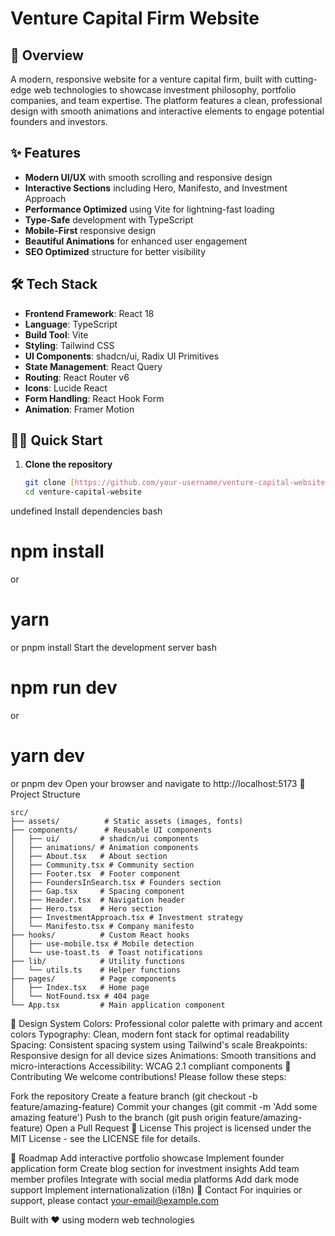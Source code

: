 # Venture Capital Firm Website



## 🚀 Overview

A modern, responsive website for a venture capital firm, built with cutting-edge web technologies to showcase investment philosophy, portfolio companies, and team expertise. The platform features a clean, professional design with smooth animations and interactive elements to engage potential founders and investors.

## ✨ Features

- **Modern UI/UX** with smooth scrolling and responsive design
- **Interactive Sections** including Hero, Manifesto, and Investment Approach
- **Performance Optimized** using Vite for lightning-fast loading
- **Type-Safe** development with TypeScript
- **Mobile-First** responsive design
- **Beautiful Animations** for enhanced user engagement
- **SEO Optimized** structure for better visibility

## 🛠️ Tech Stack

- **Frontend Framework**: React 18
- **Language**: TypeScript
- **Build Tool**: Vite
- **Styling**: Tailwind CSS
- **UI Components**: shadcn/ui, Radix UI Primitives
- **State Management**: React Query
- **Routing**: React Router v6
- **Icons**: Lucide React
- **Form Handling**: React Hook Form
- **Animation**: Framer Motion

## 🏃‍♂️ Quick Start

1. **Clone the repository**
   ```bash
   git clone [https://github.com/your-username/venture-capital-website.git](https://github.com/your-username/venture-capital-website.git)
   cd venture-capital-website
undefined
Install dependencies
bash
# npm install
or
# yarn
or
pnpm install
Start the development server
bash
# npm run dev
 or
# yarn dev
 or
pnpm dev
Open your browser and navigate to http://localhost:5173
📁 Project Structure

```
src/
├── assets/          # Static assets (images, fonts)
├── components/      # Reusable UI components
│   ├── ui/         # shadcn/ui components
│   ├── animations/ # Animation components
│   ├── About.tsx   # About section
│   ├── Community.tsx # Community section
│   ├── Footer.tsx  # Footer component
│   ├── FoundersInSearch.tsx # Founders section
│   ├── Gap.tsx     # Spacing component
│   ├── Header.tsx  # Navigation header
│   ├── Hero.tsx    # Hero section
│   ├── InvestmentApproach.tsx # Investment strategy
│   └── Manifesto.tsx # Company manifesto
├── hooks/          # Custom React hooks
│   ├── use-mobile.tsx # Mobile detection
│   └── use-toast.ts  # Toast notifications
├── lib/            # Utility functions
│   └── utils.ts    # Helper functions
├── pages/          # Page components
│   ├── Index.tsx   # Home page
│   └── NotFound.tsx # 404 page
└── App.tsx         # Main application component
```

🎨 Design System
Colors: Professional color palette with primary and accent colors
Typography: Clean, modern font stack for optimal readability
Spacing: Consistent spacing system using Tailwind's scale
Breakpoints: Responsive design for all device sizes
Animations: Smooth transitions and micro-interactions
Accessibility: WCAG 2.1 compliant components
🤝 Contributing
We welcome contributions! Please follow these steps:

Fork the repository
Create a feature branch (git checkout -b feature/amazing-feature)
Commit your changes (git commit -m 'Add some amazing feature')
Push to the branch (git push origin feature/amazing-feature)
Open a Pull Request
📄 License
This project is licensed under the MIT License - see the LICENSE file for details.

🔮 Roadmap
 Add interactive portfolio showcase
 Implement founder application form
 Create blog section for investment insights
 Add team member profiles
 Integrate with social media platforms
 Add dark mode support
 Implement internationalization (i18n)
📱 Contact
For inquiries or support, please contact your-email@example.com

Built with ❤️ using modern web technologies
